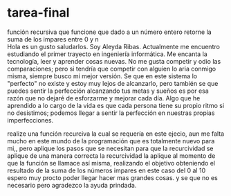 # tarea-final
función recursiva que funcione que dado a un número entero retorne la suma de los impares entre 0 y n  
Hola es un gusto saludarlos.
Soy Aleyda Ribas. Actualmente me encuentro estudiando el primer trayecto en  ingeniería informática.
Me encanta la tecnología, leer y aprender cosas nuevas.
No me gusta competir y odio las comparaciones; pero si tendría que competir con alguien lo aria conmigo misma, siempre busco mi mejor versión.
Se que en este sistema lo "perfecto" no existe y estoy muy lejos de alcanzarlo, pero también se que puedes sentir la perfección alcanzando tus metas y sueños es por esa  razón que no dejaré de esforzarme y mejorar cada día. 
Algo que he aprendido a lo cargo de la vida es que cada persona tiene su propio ritmo si no desistimos; podemos llegar a sentir la  perfección en nuestras propias imperfecciones.

realize una función recurciva la cual se requería en este ejecio, aun me falta mucho en este mundo de la programación que es totalmente nuevo para mi,, pero aplique los pasos que se necesitan para que la recurcividad se aplique de una manera correcta 
la recurcividad la aplique al momento de que la función se llamace así misma, realizando el objetivo  obteniendo el resultado de la suma de los números impares en este caso del 0 al 10 
espero muy procto poder llegar hacer mas grandes cosas.
y se que no es necesario pero agradezco la ayuda prindada. 
